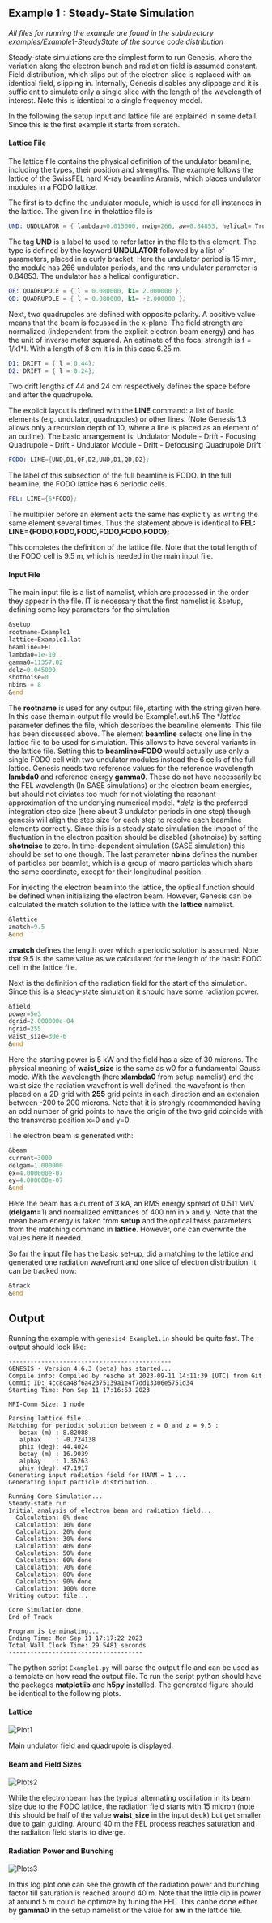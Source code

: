 ## Example 1 : Steady-State Simulation

*All files for running the example are found in the subdirectory examples/Example1-SteadyState of the source code distribution*

Steady-state simulations are the simplest form to run Genesis, where the variation along the electron bunch and radiation field is assumed constant. Field distribution,
which slips out of the electron slice is replaced with an identical field, slipping in. Internally, Genesis disables any slippage and it is sufficient to simulate only a single slice with the length of the
wavelength of interest. Note this is identical to a single frequency model.

In the following the setup input and lattice file are explained in some detail. Since this is the first example it starts from scratch.

#### Lattice File

The lattice file contains the physical definition of the undulator beamline, including the types, their position and strengths.
The example follows the lattice of the SwissFEL hard X-ray beamline Aramis, which places undulator modules in a FODO lattice.

The first is to define the undulator module, which is used for all instances in the lattice. The given line in thelattice file is


```asm
UND: UNDULATOR = { lambdau=0.015000, nwig=266, aw=0.84853, helical= True};
```

The tag **UND** is a label to used to refer latter in the file to this element. The type is defined by the keyword **UNDULATOR** followed by a list of
parameters, placed in a curly bracket. Here the undulator period is 15 mm, the module has 266 undulator periods, 
and the rms undulator parameter is 0.84853. The undulator has a helical configuration.

```asm
QF: QUADRUPOLE = { l = 0.080000, k1= 2.000000 };
QD: QUADRUPOLE = { l = 0.080000, k1= -2.000000 };
```
Next, two quadrupoles are defined with opposite polarity. A positive value means that the beam is focussed in the x-plane.
The field strength are normalized (independent from the explicit electron beam energy) and has the unit of inverse meter squared.
An estimate of the focal strength is f = 1/k1*l. With a length of 8 cm it is in this case 6.25 m.

```asm
D1: DRIFT = { l = 0.44};
D2: DRIFT = { l = 0.24};
```
Two drift lengths of 44 and 24 cm respectively defines the space before and after the quadrupole.

The explicit layout is defined with the **LINE** command: a list of basic elements (e.g. undulator, quadrupoles) or other lines.
(Note Genesis 1.3 allows only a recursion depth of 10, where a line is placed as an element of an outline). The basic
arrangement is: Undulator Module - Drift - Focusing Quadrupole - Drift - Undulator Module - Drift - Defocusing Quadrupole Drift

```asm
FODO: LINE={UND,D1,QF,D2,UND,D1,QD,D2};
```

The label of this subsection of the full beamline is FODO. In the full beamline, the FODO lattice has 6 periodic cells.
```asm
FEL: LINE={6*FODO};
```

The multiplier before an element acts the same has explicitly as writing the same element several times. Thus the statement above is identical to 
**FEL: LINE={FODO,FODO,FODO,FODO,FODO,FODO};**

This completes the definition of the lattice file. Note that the total length of the FODO cell is 9.5 m, which is needed in the main input file.

#### Input File

The main input file is a list of namelist, which are processed in the order they appear in the file. IT is necessary that the first namelist is &setup,
defining some key parameters for the simulation
```asm
&setup
rootname=Example1
lattice=Example1.lat
beamline=FEL
lambda0=1e-10
gamma0=11357.82
delz=0.045000
shotnoise=0
nbins = 8
&end
```
The **rootname** is used for any output file, starting with the string given here. In this case themain output file would be
Example1.out.h5
The **lattice* parameter defines the file, which describes the beamline elements. This file has been discussed above.
The element **beamline** selects one line in the lattice file to be used for simulation. This allows to have several variants in the lattice file.
Setting this to **beamline=FODO** would actually use only a single FODO cell with two undulator modules instead the 6 cells of the full lattice.
Genesis needs two reference values for the reference wavelength **lambda0** and reference energy **gamma0**.
These do not have necessarily be the FEL wavelength (In SASE simulations) or the electron beam energies, but should not diviates too much for not violating the
resonant approximation of the underlying numerical model. **delz* is the preferred integration step size (here about 3 undulator periods in one step) though
genesis will align the step size for each step to resolve each beamline elements correctly.
Since this is a steady state simulation the impact of the fluctuation in the electron position should be disabled (shotnoise) by setting **shotnoise** to zero. In time-dependent simulation (SASE simulation) this should be set to one though.
The last parameter **nbins** defines the number of particles per beamlet, which is a group of macro particles which share the same coordinate, except for their longitudinal position.
.

For injecting the electron beam into the lattice, the optical function should be defined when initializing the electron beam.
However, Genesis can be calculated the match solution to the lattice with the **lattice** namelist.
```asm
&lattice
zmatch=9.5
&end
```
**zmatch** defines the length over which a periodic solution is assumed. Note that 9.5 is the same value as we calculated 
for the length of the basic FODO cell in the lattice file.

Next is the definition of the radiation field for the start of the simulation. Since this is a steady-state simulation
it should have some radiation power.
```asm
&field
power=5e3
dgrid=2.000000e-04
ngrid=255
waist_size=30e-6
&end
```
Here the starting power is 5 kW and the field has a size of 30 microns. The physical meaning of **waist_size**
is the same as w0 for a fundamental Gauss mode. With the wavelength (here **xlambda0** from setup namelist) and the waist size
the radiation wavefront is well defined.
the wavefront is then placed on a 2D grid with **255** grid points in each direction and an 
extension between -200 to 200 microns.  Note that it is strongly recommended having an odd number of grid points to have the origin
of the two grid coincide with the transverse position x=0 and y=0.

The electron beam is generated with:
```asm
&beam
current=3000
delgam=1.000000
ex=4.000000e-07
ey=4.000000e-07
&end
```
Here the beam has a current of 3 kA, an RMS energy spread of 0.511 MeV (**delgam**=1)
and normalized emittances of 400 nm in x and y.  Note that the mean beam energy is taken from **setup** and
the optical twiss parameters from the matching command in **lattice**. However, one can overwrite the values here if needed.

So far the input file has the basic set-up, did a matching to the lattice and generated one radiation wavefront and
one slice of electron distribution, it can be tracked now:

```asm
&track
&end
```

## Output

Running the example with ```genesis4 Example1.in``` should be quite fast. The output should look like:
```
---------------------------------------------
GENESIS - Version 4.6.3 (beta) has started...
Compile info: Compiled by reiche at 2023-09-11 14:11:39 [UTC] from Git Commit ID: 4cc8ca48f6a42375139a1e4f7dd13306e5751d34
Starting Time: Mon Sep 11 17:16:53 2023

MPI-Comm Size: 1 node

Parsing lattice file...
Matching for periodic solution between z = 0 and z = 9.5 :
   betax (m) : 8.82088
   alphax    : -0.724138
   phix (deg): 44.4024
   betay (m) : 16.9039
   alphay    : 1.36263
   phiy (deg): 47.1917
Generating input radiation field for HARM = 1 ...
Generating input particle distribution...

Running Core Simulation...
Steady-state run
Initial analysis of electron beam and radiation field...
  Calculation: 0% done
  Calculation: 10% done
  Calculation: 20% done
  Calculation: 30% done
  Calculation: 40% done
  Calculation: 50% done
  Calculation: 60% done
  Calculation: 70% done
  Calculation: 80% done
  Calculation: 90% done
  Calculation: 100% done
Writing output file...

Core Simulation done.
End of Track

Program is terminating...
Ending Time: Mon Sep 11 17:17:22 2023
Total Wall Clock Time: 29.5481 seconds
-------------------------------------

```
The python script ```Example1.py``` will parse the output file and can be used as a template on how read the output file.
To run the script python should have the packages **matplotlib** and **h5py** installed.
The generated figure should be identical to the following plots.

#### Lattice
![Plot1](Plots/Figure_1.png)

Main undulator field and quadrupole is displayed.

#### Beam and Field Sizes

![Plots2](Plots/Figure_2.png)

While the electronbeam has the typical alternating oscillation in its beam size due to the FODO lattice, the radiation field starts with 15 micron
(note this should be half of the value **waist_size** in the input deck) but get smaller due to gain guiding.
Around 40 m the FEL process reaches saturation and the radiaiton field starts to diverge.

#### Radiation Power and Bunching

![Plots3](Plots/Figure_3.png)

In this log plot one can see the growth of the radiation power and bunching factor till saturation is reached around 40 m.
Note that the little dip in power at around 5 m could be optimize by tuning the FEL. This canbe done either by **gamma0** in the setup namelist
or the value for **aw** in the lattice file.

